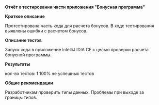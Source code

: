 **Отчёт о тестировании части приложения "Бонусная программа"**

**Краткое описание**

Протестирована часть кода для расчета бонусов. В ходе тестирования выявлены ошибки с расчетом бонусов.

**Описание тестов**

Запуск кода в приложение IntelliJ IDIA CE с целью проверки расчета бонусной программы.

**Результаты**

кол-во тестов: 1
100% не успешных тестов

**Общие рекомендации**

Разработчикам проверить типы данных. Проблемы при выходе за границы типов.